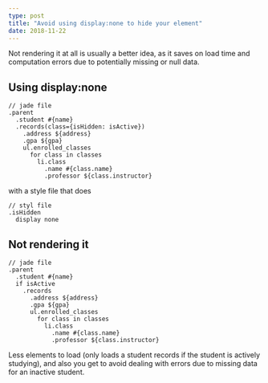 ```yaml
---
type: post
title: "Avoid using display:none to hide your element"
date: 2018-11-22
---
```


Not rendering it at all is usually a better idea,
as it saves on load time and computation errors due to 
potentially missing or null data.

## Using display:none

```
// jade file
.parent
  .student #{name}
  .records(class={isHidden: isActive})
    .address ${address}
    .gpa ${gpa}
    ul.enrolled_classes
      for class in classes
        li.class 
          .name #{class.name}
          .professor ${class.instructor}
```
with a style file that does
```
// styl file
.isHidden
  display none
```

## Not rendering it

```
// jade file
.parent
  .student #{name}
  if isActive
    .records
      .address ${address}
      .gpa ${gpa}
      ul.enrolled_classes
        for class in classes
          li.class 
            .name #{class.name}
            .professor ${class.instructor}
```

Less elements to load (only loads a student records if the student is actively studying), and also you get to avoid dealing with errors due to missing data for an inactive student.


